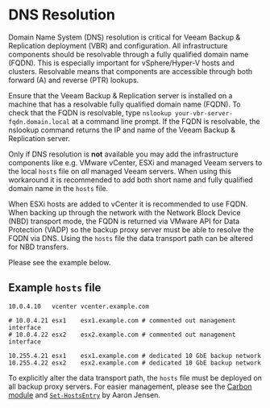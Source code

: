 # DNS Resolution

Domain Name System (DNS) resolution is critical for Veeam Backup & Replication deployment (VBR)
and configuration. All infrastructure components should be resolvable through a fully qualified domain name (FQDN). This is especially important for vSphere/Hyper-V hosts and clusters. Resolvable means that components are accessible through both forward (A) and reverse (PTR) lookups.

Ensure that the Veeam Backup & Replication server is installed on a machine that has a resolvable fully qualified domain name (FQDN). To check that the FQDN is resolvable, type `nslookup your-vbr-server-fqdn.domain.local` at a command line prompt. If the FQDN is resolvable, the nslookup command returns the IP and name of the Veeam Backup & Replication server.

Only if DNS resolution is __not__ available you may add the infrastructure components like e.g. VMware vCenter, ESXi and managed Veeam servers to the local `hosts` file on _all_ managed Veeam servers. When using this workaround it is recommended to add both short name and fully qualified domain name in the `hosts` file.

When ESXi hosts are added to vCenter it is recommended to use FQDN. When backing up through the network with the Network Block Device (NBD) transport mode, the FQDN is returned via VMware API for Data Protection (VADP) so the backup proxy server must be able to resolve the FQDN via DNS. Using the `hosts` file the data transport path can be altered for NBD transfers.

Please see the example below.

## Example `hosts` file

	10.0.4.10	vcenter	vcenter.example.com

	# 10.0.4.21	esx1	esx1.example.com # commented out management interface
	# 10.0.4.22	esx2	esx2.example.com # commented out management interface

	10.255.4.21	esx1	esx1.example.com # dedicated 10 GbE backup network
	10.255.4.22	esx2	esx2.example.com # dedicated 10 GbE backup network

To explicitly alter the data transport path, the `hosts` file must be deployed on all backup proxy servers. For easier management, please see the [Carbon module](http://get-carbon.org) and [`Set-HostsEntry`](http://get-carbon.org/Set-HostsEntry.html) by Aaron Jensen.
